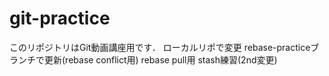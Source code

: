 # git-practice
このリポジトリはGit動画講座用です．
ローカルリポで変更
rebase-practiceブランチで更新(rebase conflict用)
rebase pull用
stash練習(2nd変更)
